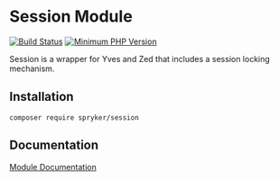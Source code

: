 # Session Module
[![Build Status](https://travis-ci.org/spryker/session.svg)](https://travis-ci.org/spryker/session)
[![Minimum PHP Version](https://img.shields.io/badge/php-%3E%3D%207.3-8892BF.svg)](https://php.net/)

Session is a wrapper for Yves and Zed that includes a session locking mechanism.

## Installation

```
composer require spryker/session
```

## Documentation

[Module Documentation](https://academy.spryker.com/developing_with_spryker/module_guide/modules.html)
